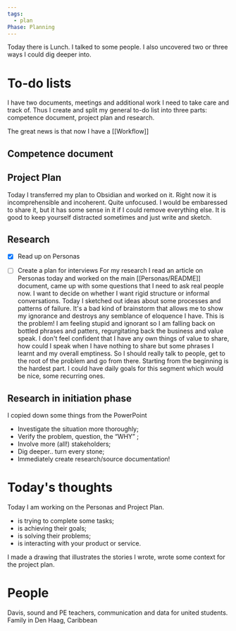 ```yaml
---
tags:
  - plan
Phase: Planning
---
```

Today there is Lunch. I talked to some people. I also uncovered two or three ways I could dig deeper into.
# To-do lists
I have two documents, meetings and additional work I need to take care and track of. Thus I create and split my general to-do list into three parts: competence document, project plan and research. 

The great news is that now I have a [[Workflow]]
## Competence document

## Project Plan
Today I transferred my plan to Obsidian and worked on it. Right now it is incomprehensible and incoherent. Quite unfocused. I would be embaressed to share it, but it has some sense in it if I could remove everything else. It is good to keep yourself distracted sometimes and just write and sketch.
## Research
- [x] Read up on Personas
* [ ] Create a plan for interviews
For my research I read an article on Personas today and worked on the main [[Personas/README]] document, came up with some questions that I need to ask real people now. I want to decide on whether I want rigid structure or informal conversations. Today I sketched out ideas about some processes and patterns of failure. It's a bad kind of brainstorm that allows me to show my ignorance and destroys any semblance of eloquence I have. This is the problem! I am feeling stupid and ignorant so I am falling back on bottled phrases and patters, regurgitating back the business and value speak. I don't feel confident that I have any own things of value to share, how could I speak when I have nothing to share but some phrases I learnt and my overall emptiness. So I should really talk to people, get to the root of the problem and go from there. Starting from the beginning is the hardest part.
I could have daily goals for this segment which would be nice, some recurring ones.
## Research in initiation phase
I copied down some things from the PowerPoint
- Investigate the situation more thoroughly;
- Verify the problem, question, the “WHY” ;
- Involve more (all!) stakeholders;
- Dig deeper.. turn every stone;
- Immediately create research/source documentation!
# Today's thoughts
Today I am working on the Personas and Project Plan.
- is trying to complete some tasks;
- is achieving their goals;
- is solving their problems;
- is interacting with your product or service.

I made a drawing that illustrates the stories I wrote, wrote some context for the project plan.
# People

Davis, sound and PE teachers, communication and data for united students. Family in Den Haag, Caribbean 